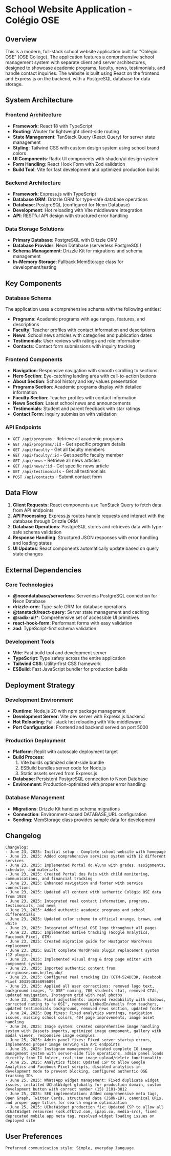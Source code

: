 # School Website Application - Colégio OSE

## Overview

This is a modern, full-stack school website application built for "Colégio OSE" (OSE College). The application features a comprehensive school management system with separate client and server architectures, designed to showcase academic programs, faculty, news, testimonials, and handle contact inquiries. The website is built using React on the frontend and Express.js on the backend, with a PostgreSQL database for data storage.

## System Architecture

### Frontend Architecture
- **Framework**: React 18 with TypeScript
- **Routing**: Wouter for lightweight client-side routing
- **State Management**: TanStack Query (React Query) for server state management
- **Styling**: Tailwind CSS with custom design system using school brand colors
- **UI Components**: Radix UI components with shadcn/ui design system
- **Form Handling**: React Hook Form with Zod validation
- **Build Tool**: Vite for fast development and optimized production builds

### Backend Architecture
- **Framework**: Express.js with TypeScript
- **Database ORM**: Drizzle ORM for type-safe database operations
- **Database**: PostgreSQL (configured for Neon Database)
- **Development**: Hot reloading with Vite middleware integration
- **API**: RESTful API design with structured error handling

### Data Storage Solutions
- **Primary Database**: PostgreSQL with Drizzle ORM
- **Database Provider**: Neon Database (serverless PostgreSQL)
- **Schema Management**: Drizzle Kit for migrations and schema management
- **In-Memory Storage**: Fallback MemStorage class for development/testing

## Key Components

### Database Schema
The application uses a comprehensive schema with the following entities:
- **Programs**: Academic programs with age ranges, features, and descriptions
- **Faculty**: Teacher profiles with contact information and descriptions
- **News**: School news articles with categories and publication dates
- **Testimonials**: User reviews with ratings and role information
- **Contacts**: Contact form submissions with inquiry tracking

### Frontend Components
- **Navigation**: Responsive navigation with smooth scrolling to sections
- **Hero Section**: Eye-catching landing area with call-to-action buttons
- **About Section**: School history and key values presentation
- **Programs Section**: Academic programs display with detailed information
- **Faculty Section**: Teacher profiles with contact information
- **News Section**: Latest school news and announcements
- **Testimonials**: Student and parent feedback with star ratings
- **Contact Form**: Inquiry submission with validation

### API Endpoints
- `GET /api/programs` - Retrieve all academic programs
- `GET /api/programs/:id` - Get specific program details
- `GET /api/faculty` - Get all faculty members
- `GET /api/faculty/:id` - Get specific faculty member
- `GET /api/news` - Retrieve all news articles
- `GET /api/news/:id` - Get specific news article
- `GET /api/testimonials` - Get all testimonials
- `POST /api/contacts` - Submit contact form

## Data Flow

1. **Client Requests**: React components use TanStack Query to fetch data from API endpoints
2. **API Processing**: Express.js routes handle requests and interact with the database through Drizzle ORM
3. **Database Operations**: PostgreSQL stores and retrieves data with type-safe schema validation
4. **Response Handling**: Structured JSON responses with error handling and loading states
5. **UI Updates**: React components automatically update based on query state changes

## External Dependencies

### Core Technologies
- **@neondatabase/serverless**: Serverless PostgreSQL connection for Neon Database
- **drizzle-orm**: Type-safe ORM for database operations
- **@tanstack/react-query**: Server state management and caching
- **@radix-ui/***: Comprehensive set of accessible UI primitives
- **react-hook-form**: Performant forms with easy validation
- **zod**: TypeScript-first schema validation

### Development Tools
- **Vite**: Fast build tool and development server
- **TypeScript**: Type safety across the entire application
- **Tailwind CSS**: Utility-first CSS framework
- **ESBuild**: Fast JavaScript bundler for production builds

## Deployment Strategy

### Development Environment
- **Runtime**: Node.js 20 with npm package management
- **Development Server**: Vite dev server with Express.js backend
- **Hot Reloading**: Full-stack hot reloading with Vite middleware
- **Port Configuration**: Frontend and backend served on port 5000

### Production Deployment
- **Platform**: Replit with autoscale deployment target
- **Build Process**: 
  1. Vite builds optimized client-side bundle
  2. ESBuild bundles server code for Node.js
  3. Static assets served from Express.js
- **Database**: Persistent PostgreSQL connection to Neon Database
- **Environment**: Production-optimized with proper error handling

### Database Management
- **Migrations**: Drizzle Kit handles schema migrations
- **Connection**: Environment-based DATABASE_URL configuration
- **Seeding**: MemStorage class provides sample data for development

## Changelog

```
Changelog:
- June 23, 2025: Initial setup - Complete school website with homepage
- June 23, 2025: Added comprehensive services system with 12 different services
- June 23, 2025: Implemented Portal do Aluno with grades, assignments, schedule, and materials
- June 23, 2025: Created Portal dos Pais with child monitoring, communications, and financial tracking
- June 23, 2025: Enhanced navigation and footer with service connections
- June 23, 2025: Updated all content with authentic Colégio OSE data from 1924
- June 23, 2025: Integrated real contact information, programs, testimonials, and news
- June 23, 2025: Added authentic academic programs and school differentials
- June 23, 2025: Updated color scheme to official orange, brown, and white
- June 23, 2025: Integrated official OSE logo throughout all pages
- June 23, 2025: Implemented native tracking (Google Analytics, Facebook Pixel, GTM)
- June 23, 2025: Created migration guide for Hostgator WordPress replacement
- June 23, 2025: Built complete WordPress plugin replacement system (12 plugins)
- June 23, 2025: Implemented visual drag & drop page editor with component system
- June 23, 2025: Imported authentic content from colegioose.com.br/legado/
- June 23, 2025: Configured real tracking IDs (GTM-524DC3R, Facebook Pixel 303393036895689)
- June 23, 2025: Applied all user corrections: removed logo text, background images, "a OSE" naming, 700 students stat, removed CTAs, updated navigation, Instagram grid with real photos
- June 23, 2025: Final adjustments: improved readability with shadows, corrected naming to "a OSE", removed LinkedIn/emails from teachers, updated testimonials background, removed news section, updated footer
- June 24, 2025: Bug fixes: Fixed analytics warnings, navigation issues, missing school colors, 404 page improvements, image asset handling
- June 24, 2025: Image system: Created comprehensive image handling system with @assets imports, optimized image component, gallery with modal viewer, responsive image examples
- June 25, 2025: Admin panel fixes: Fixed server startup errors, implemented proper image serving via API endpoints
- June 25, 2025: Instagram management: Created complete IG image management system with server-side file operations, admin panel loads directly from IG folder, real-time image upload/delete functionality
- June 25, 2025: Analytics fixes: Updated CSP to allow Google Analytics and Facebook Pixel scripts, disabled analytics in development mode to prevent blocking, configured authentic OSE tracking IDs
- June 25, 2025: WhatsApp widget management: Fixed duplicate widget issues, installed UChatWidget globally for production domain, custom development button with correct number (15) 2101-3812
- June 25, 2025: SEO implementation: Added comprehensive meta tags, Open Graph, Twitter Cards, structured data (JSON-LD), canonical URLs, and proper page titles for search engine optimization
- June 25, 2025: UChatWidget production fix: Updated CSP to allow all UChatWidget resources (sdk.dfktv2.com, ipapi.co, media-src), fixed deprecated mobile app meta tag, resolved widget loading issues on deployed site
```

## User Preferences

```
Preferred communication style: Simple, everyday language.
```